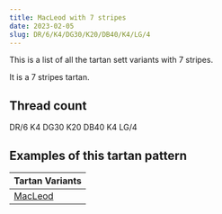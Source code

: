```yaml
---
title: MacLeod with 7 stripes
date: 2023-02-05
slug: DR/6/K4/DG30/K20/DB40/K4/LG/4
---
```

This is a list of all the tartan sett variants with 7 stripes.

It is a 7 stripes tartan.


## Thread count
DR/6 K4 DG30 K20 DB40 K4 LG/4

## Examples of this tartan pattern

| Tartan Variants |
|---------------|
| [MacLeod](/variants/dr/6/k4/dg30/k20/db40/k4/lg/4-db000052-dg11450d-draa0000-k000000-lgaaaa00)||
